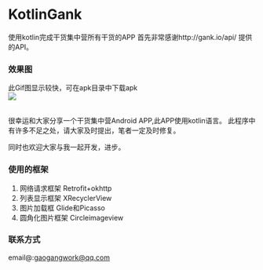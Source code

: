 # KotlinGank
使用kotlin完成干货集中营所有干货的APP
首先非常感谢http://gank.io/api/ 提供的API。

### 效果图

此Gif图显示较快，可在apk目录中下载apk  
![](https://github.com/MrGaoGang/KotlinGank/blob/master/images/image.gif)

<br>
  很幸运和大家分享一个干货集中营Android APP,此APP使用kotlin语言。
此程序中有许多不足之处，请大家及时提出，笔者一定及时修复。<br>

同时也欢迎大家与我一起开发，进步。  

### 使用的框架
1. 网络请求框架 Retrofit+okhttp 
2. 列表显示框架 XRecyclerView
3. 图片加载框 Glide和Picasso
4. 圆角化图片框架 Circleimageview

### 联系方式
email@:gaogangwork@qq.com

